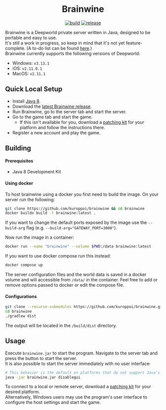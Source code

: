 <h1 align="center">Brainwine</h1>
<p align="center">
  <a href="https://github.com/kuroppoi/brainwine/actions"><img src="https://github.com/kuroppoi/brainwine/actions/workflows/build.yml/badge.svg" alt="build"/></a>
  <a href="https://github.com/kuroppoi/brainwine/releases/latest"><img src="https://img.shields.io/github/v/release/kuroppoi/brainwine?labelColor=30373D&label=Release&logoColor=959DA5&logo=github" alt="release"/></a>
</p>

Brainwine is a Deepworld private server written in Java, designed to be portable and easy to use.\
It's still a work in progress, so keep in mind that it's not yet feature-complete. (A to-do list can be found [here](https://github.com/kuroppoi/brainwine/projects/1).)\
Brainwine currently supports the following versions of Deepworld:

- Windows: `v3.13.1`
- iOS: `v2.11.0.1`
- MacOS: `v2.11.1`

## Quick Local Setup

- Install [Java 8](https://adoptium.net/temurin/releases/?package=jdk&version=8).
- Download the [latest Brainwine release](https://github.com/kuroppoi/brainwine/releases/latest).
- Run Brainwine, go to the server tab and start the server.
- Go to the game tab and start the game.
  - If this isn't available for you, download a [patching kit](https://github.com/kuroppoi/brainwine/releases/tag/patching-kits-1.0) for your platform and follow the instructions there.
- Register a new account and play the game.

## Building

#### Prerequisites

- Java 8 Development Kit

#### Using docker

To host brainwine using a docker you first need to build the image. On your server run the following:

```sh
git clone https://github.com/kuroppoi/brainwine && cd brainwine
docker buildx build -t brainwine:latest .
```

If you want to change the default ports exposed by the image use the `--build-arg` flag (e.g. `--build-arg="GATEWAY_PORT=3000"`).


Now run the image in a container:

```sh
docker run --name "brainwine" --volume $PWD:/data brainwine:latest
```

If you want to use docker compose run this instead:

```sh
docker compose up
```

The server configuration files and the world data is saved in a docker volume and will accessible from `/data/` in the container. Feel free to add or remove options passed to docker or edit the compose file.

#### Configurations

```sh
git clone --recurse-submodules https://github.com/kuroppoi/brainwine.git
cd brainwine
./gradlew dist
```

The output will be located in the `/build/dist` directory.

## Usage

Execute `brainwine.jar` to start the program. Navigate to the server tab and press the button to start the server.\
It is also possible to start the server immediately with no user interface:

```sh
# This behavior is the default on platforms that do not support Java's Desktop API.
java -jar brainwine.jar disablegui
```

To connect to a local or remote server, download a [patching kit](https://github.com/kuroppoi/brainwine/releases/tag/patching-kits-1.0) for your desired platform.\
Alternatively, Windows users may use the program's user interface to configure the host settings and start the game.
